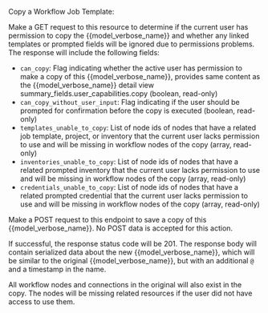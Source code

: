 Copy a Workflow Job Template:

Make a GET request to this resource to determine if the current user has
permission to copy the {{model_verbose_name}} and whether any linked
templates or prompted fields will be ignored due to permissions problems.
The response will include the following fields:

* `can_copy`: Flag indicating whether the active user has permission to make
  a copy of this {{model_verbose_name}}, provides same content as the
  {{model_verbose_name}} detail view summary_fields.user_capabilities.copy
  (boolean, read-only)
* `can_copy_without_user_input`: Flag indicating if the user should be
  prompted for confirmation before the copy is executed (boolean, read-only)
* `templates_unable_to_copy`: List of node ids of nodes that have a related
  job template, project, or inventory that the current user lacks permission
  to use and will be missing in workflow nodes of the copy (array, read-only)
* `inventories_unable_to_copy`: List of node ids of nodes that have a related
  prompted inventory that the current user lacks permission
  to use and will be missing in workflow nodes of the copy (array, read-only)
* `credentials_unable_to_copy`: List of node ids of nodes that have a related
  prompted credential that the current user lacks permission
  to use and will be missing in workflow nodes of the copy (array, read-only)

Make a POST request to this endpoint to save a copy of this
{{model_verbose_name}}. No POST data is accepted for this action.

If successful, the response status code will be 201. The response body will
contain serialized data about the new {{model_verbose_name}}, which will be
similar to the original {{model_verbose_name}}, but with an additional `@`
and a timestamp in the name.

All workflow nodes and connections in the original will also exist in the
copy. The nodes will be missing related resources if the user did not have
access to use them.
